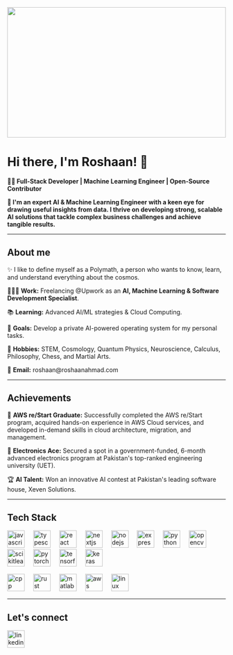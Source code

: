 <!-- ## Hi there 👋 -->

<div align="center">
  <img src="https://i.pinimg.com/originals/f3/76/c7/f376c71d591d3ecc393c876eaa3d6d42.gif" width="100%" height="300" />
</div>

<h1 align="left">Hi there, I'm Roshaan! 👋</h1>

<p><strong>🧑‍💻 Full-Stack Developer | Machine Learning Engineer | Open-Source Contributor</strong></p>
<p><strong>🚀 I'm an expert AI & Machine Learning Engineer with a keen eye for drawing useful insights from data. I thrive on developing strong, scalable AI solutions that tackle complex business challenges and achieve tangible results.</strong></p>

---

<h2 align="left">About me</h2>

<div align="left">
  <p>✨ I like to define myself as a Polymath, a person who wants to know, learn, and understand everything about the cosmos.</p>
  <p>🧑🏻‍💻 <strong>Work:</strong> Freelancing @Upwork as an <strong>AI, Machine Learning & Software Development Specialist</strong>.</p>
  <p>📚 <strong>Learning:</strong> Advanced AI/ML strategies & Cloud Computing.</p>
  <p>🎯 <strong>Goals:</strong> Develop a private AI-powered operating system for my personal tasks.</p>
  <p>🏅 <strong>Hobbies:</strong> STEM, Cosmology, Quantum Physics, Neuroscience, Calculus, Philosophy, Chess, and Martial Arts.</p>
  <p>💌 <strong>Email:</strong> roshaan@roshaanahmad.com</p>
</div>

---

<h2 align="left">Achievements</h2>

<div align="left">
  <p>🚀 <strong>AWS re/Start Graduate:</strong> Successfully completed the AWS re/Start program, acquired hands-on experience in AWS Cloud services, and developed in-demand skills in cloud architecture, migration, and management.</p>
  <p>🎯 <strong>Electronics Ace:</strong> Secured a spot in a government-funded, 6-month advanced electronics program at Pakistan's top-ranked engineering university (UET).</p>
  <p>🏆 <strong>AI Talent:</strong> Won an innovative AI contest at Pakistan's leading software house, Xeven Solutions.</p>
</div>

---

<h2 align="left">Tech Stack</h2>

<div align="left">
  <img src="https://cdn.jsdelivr.net/gh/devicons/devicon@latest/icons/javascript/javascript-original.svg" height="40" alt="javascript logo" />
  <img width="12" />
  <img src="https://cdn.jsdelivr.net/gh/devicons/devicon@latest/icons/typescript/typescript-original.svg" height="40" alt="typescript logo" />
  <img width="12" />
  <img src="https://cdn.jsdelivr.net/gh/devicons/devicon@latest/icons/react/react-original.svg" height="40" alt="react logo" />
  <img width="12" />
  <img src="https://cdn.jsdelivr.net/gh/devicons/devicon@latest/icons/nextjs/nextjs-original.svg" height="40" alt="nextjs logo" />
  <img width="12" />
  <img src="https://cdn.jsdelivr.net/gh/devicons/devicon@latest/icons/nodejs/nodejs-original-wordmark.svg" height="40" alt="nodejs logo" />
  <img width="12" />   
  <img src="https://cdn.jsdelivr.net/gh/devicons/devicon@latest/icons/express/express-original.svg" height="40" alt="expressjs logo" />
  <img width="12" />
  <img src="https://cdn.jsdelivr.net/gh/devicons/devicon@latest/icons/python/python-original.svg" height="40" alt="python logo" />
  <img width="12" />
  <img src="https://cdn.jsdelivr.net/gh/devicons/devicon@latest/icons/opencv/opencv-original-wordmark.svg" height="40" alt="opencv logo" />
  <img width="12" />
  <img src="https://cdn.jsdelivr.net/gh/devicons/devicon@latest/icons/scikitlearn/scikitlearn-original.svg" height="40" alt="scikitlearn logo" />
  <img width="12" />
  <img src="https://cdn.jsdelivr.net/gh/devicons/devicon@latest/icons/pytorch/pytorch-original.svg" height="40" alt="pytorch logo" />
  <img width="12" />
  <img src="https://cdn.jsdelivr.net/gh/devicons/devicon@latest/icons/tensorflow/tensorflow-original.svg" height="40" alt="tensorflow logo" />
  <img width="12" />
  <img src="https://cdn.jsdelivr.net/gh/devicons/devicon@latest/icons/keras/keras-original.svg" height="40" alt="keras logo" />
</div>

<p> </p>

<div align="left">
  <img src="https://cdn.jsdelivr.net/gh/devicons/devicon@latest/icons/cplusplus/cplusplus-original.svg" height="40" alt="cpp logo" />
  <img width="12" />
  <img src="https://cdn.jsdelivr.net/gh/devicons/devicon@latest/icons/rust/rust-original.svg" height="40" alt="rust logo" />
  <img width="12" />
  <img src="https://cdn.jsdelivr.net/gh/devicons/devicon@latest/icons/matlab/matlab-original.svg" height="40" alt="matlab logo" />
  <img width="12" />
  <img src="https://cdn.jsdelivr.net/gh/devicons/devicon@latest/icons/amazonwebservices/amazonwebservices-original-wordmark.svg" height="40" alt="aws logo" />
  <img width="12" />   
  <img src="https://cdn.jsdelivr.net/gh/devicons/devicon@latest/icons/linux/linux-original.svg" height="40" alt="linux logo" />
</div>

---

<h2 align="left">Let's connect</h2>

<div align="left">
  <a href="https://linkedin.com/in/roshaan-ahmad">
    <img src="https://cdn.jsdelivr.net/gh/devicons/devicon@latest/icons/linkedin/linkedin-original.svg" height="40" alt="linkedin logo"  />
  </a>
</div>

<!--
**RoshaanAhmad/RoshaanAhmad** is a ✨ _special_ ✨ repository because its `README.md` (this file) appears on your GitHub profile.

Here are some ideas to get you started:

- 🔭 I’m currently working on ...
- 🌱 I’m currently learning ...
- 👯 I’m looking to collaborate on ...
- 🤔 I’m looking for help with ...
- 💬 Ask me about ...
- 📫 How to reach me: ...
- 😄 Pronouns: ...
- ⚡ Fun fact: ...
-->
